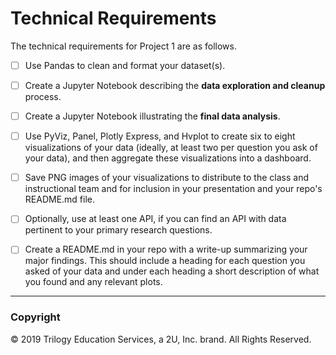 # Technical Requirements

The technical requirements for Project 1 are as follows.

* [ ] Use Pandas to clean and format your dataset(s).

* [ ] Create a Jupyter Notebook describing the **data exploration and cleanup** process.

* [ ] Create a Jupyter Notebook illustrating the **final data analysis**.

* [ ] Use PyViz, Panel, Plotly Express, and Hvplot to create six to eight visualizations of your data (ideally, at least two per question you ask of your data), and then aggregate these visualizations into a dashboard.

* [ ] Save PNG images of your visualizations to distribute to the class and instructional team and for inclusion in your presentation and your repo's README.md file.

* [ ] Optionally, use at least one API, if you can find an API with data pertinent to your primary research questions.

* [ ] Create a README.md in your repo with a write-up summarizing your major findings. This should include a heading for each question you asked of your data and under each heading a short description of what you found and any relevant plots.

- - -

### Copyright

© 2019 Trilogy Education Services, a 2U, Inc. brand. All Rights Reserved.
